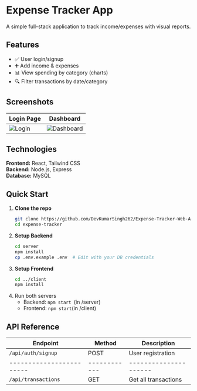 # Expense Tracker App

A simple full-stack application to track income/expenses with visual reports.

## Features
- ✅ User login/signup
- ➕ Add income & expenses
- 📊 View spending by category (charts)
- 🔍 Filter transactions by date/category

## Screenshots
| Login Page | Dashboard |
|------------|-----------|
| ![Login](login.png) | ![Dashboard](dashboard.png) |

## Technologies
**Frontend:** React, Tailwind CSS  
**Backend:** Node.js, Express  
**Database:** MySQL  

## Quick Start
1. **Clone the repo**
   ```bash
   git clone https://github.com/DevKumarSingh262/Expense-Tracker-Web-Application.git
   cd expense-tracker
    ```
2. **Setup Backend**
   ```bash
   cd server
   npm install
   cp .env.example .env  # Edit with your DB credentials
   ```
3. **Setup Frontend**
   ```bash
   cd ../client
   npm install
   ```
4. Run both servers
   - Backend: ```npm start ```(in /server)
   - Frontend: ```npm start```(in /client)

## API Reference

   **Endpoint**	      | **Method** |  **Description**    |
------------------------|------------|---------------------|
```/api/auth/signup```	| POST	    | User registration   |
------------------------|------------|---------------------|
```/api/transactions```	| GET	       | Get all transactions|

